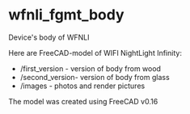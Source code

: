 # wfnli_fgmt_body
Device's body of WFNLI

Here are FreeCAD-model of WIFI NightLight Infinity:
- /first_version - version of body from wood
- /second_version- version of body from glass
- /images - photos and render pictures

The model was created using FreeCAD v0.16
